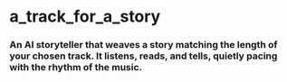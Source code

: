 # a_track_for_a_story
### An AI storyteller that weaves a story matching the length of your chosen track. It listens, reads, and tells, quietly pacing with the rhythm of the music.